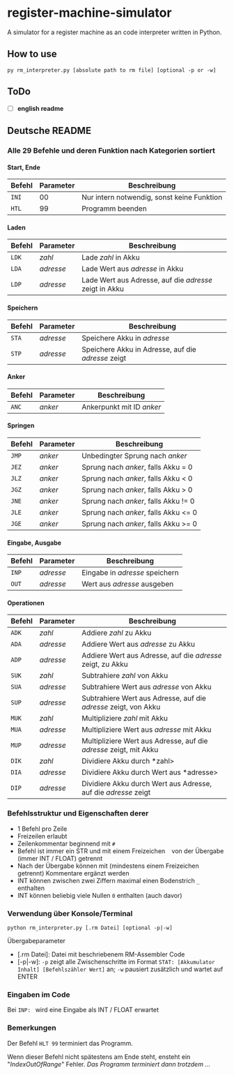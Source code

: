# register-machine-simulator
A simulator for a register machine as an code interpreter written in Python.

## How to use
```
py rm_interpreter.py [absolute path to rm file] [optional -p or -w]
```

## ToDo

* [ ] __**english readme**__

## Deutsche README

### Alle 29 Befehle und deren Funktion nach Kategorien sortiert

#### Start, Ende

Befehl | Parameter | Beschreibung
------ | --------- | ------------
`INI` | 00 | Nur intern notwendig, sonst keine Funktion
`HTL` | 99 | Programm beenden

#### Laden

Befehl | Parameter | Beschreibung
------ | --------- | ------------
`LDK` | *zahl* | Lade *zahl* in Akku
`LDA` | *adresse* | Lade Wert aus *adresse* in Akku
`LDP` | *adresse* | Lade Wert aus Adresse, auf die *adresse* zeigt in Akku

#### Speichern

Befehl | Parameter | Beschreibung
------ | --------- | ------------
`STA` | *adresse* | Speichere Akku in *adresse*
`STP` | *adresse* | Speichere Akku in Adresse, auf die *adresse* zeigt

#### Anker

Befehl | Parameter | Beschreibung
------ | --------- | ------------
`ANC` | *anker* | Ankerpunkt mit ID *anker*

#### Springen

Befehl | Parameter | Beschreibung
------ | --------- | ------------
`JMP` | *anker* | Unbedingter Sprung nach *anker*
`JEZ` | *anker* | Sprung nach *anker*, falls Akku = 0
`JLZ` | *anker* | Sprung nach *anker*, falls Akku < 0
`JGZ` | *anker* | Sprung nach *anker*, falls Akku > 0
`JNE` | *anker* | Sprung nach *anker*, falls Akku != 0
`JLE` | *anker* | Sprung nach *anker*, falls Akku <= 0
`JGE` | *anker* | Sprung nach *anker*, falls Akku >= 0

#### Eingabe, Ausgabe

Befehl | Parameter | Beschreibung
------ | --------- | ------------
`INP` | *adresse* | Eingabe in *adresse* speichern
`OUT` | *adresse* | Wert aus *adresse* ausgeben

#### Operationen

Befehl | Parameter | Beschreibung
------ | --------- | ------------
`ADK` | *zahl* | Addiere *zahl* zu Akku
`ADA` | *adresse* | Addiere Wert aus *adresse* zu Akku
`ADP` | *adresse* | Addiere Wert aus Adresse, auf die *adresse* zeigt, zu Akku
`SUK` | *zahl* | Subtrahiere *zahl* von Akku
`SUA` | *adresse* | Subtrahiere Wert aus *adresse* von Akku
`SUP` | *adresse* | Subtrahiere Wert aus Adresse, auf die *adresse* zeigt, von Akku
`MUK` | *zahl* | Multipliziere *zahl* mit Akku
`MUA` | *adresse* | Multipliziere Wert aus *adresse* mit Akku
`MUP` | *adresse* | Multipliziere Wert aus Adresse, auf die *adresse* zeigt, mit Akku
`DIK` | *zahl* | Dividiere Akku durch *zahl>
`DIA` | *adresse* | Dividiere Akku durch Wert aus *adresse>
`DIP` | *adresse* | Dividiere Akku durch Wert aus Adresse, auf die *adresse* zeigt

### Befehlsstruktur und Eigenschaften derer

* 1 Befehl pro Zeile
* Freizeilen erlaubt
* Zeilenkommentar beginnend mit `#`
* Befehl ist immer ein STR und mit einem Freizeichen ` ` von der Übergabe (immer INT / FLOAT) getrennt
* Nach der Übergabe können mit (mindestens einem Freizeichen ` ` getrennt) Kommentare ergänzt werden
* INT können zwischen zwei Ziffern maximal einen Bodenstrich `_` enthalten
* INT können beliebig viele Nullen `0` enthalten (auch davor)

### Verwendung über Konsole/Terminal

```
python rm_interpreter.py [.rm Datei] [optional -p|-w]
```

Übergabeparameter

* [.rm Datei]: Datei mit beschriebenem RM-Assembler Code
* [-p|-w]: `-p` zeigt alle Zwischenschritte im Format `STAT: [Akkumulator Inhalt] [Befehlszähler Wert]` an; `-w` pausiert zusätzlich und wartet auf ENTER

### Eingaben im Code

Bei `INP: ` wird eine Eingabe als INT / FLOAT erwartet

### Bemerkungen

Der Befehl `HLT 99` terminiert das Programm.

Wenn dieser Befehl nicht spätestens am Ende steht, ensteht ein "*IndexOutOfRange*" Fehler. *Das Programm terminiert dann trotzdem ...*

